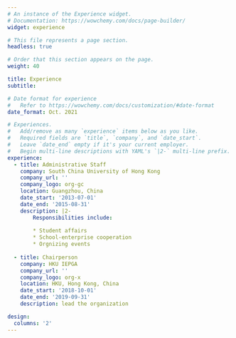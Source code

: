 ```yaml
---
# An instance of the Experience widget.
# Documentation: https://wowchemy.com/docs/page-builder/
widget: experience

# This file represents a page section.
headless: true

# Order that this section appears on the page.
weight: 40

title: Experience
subtitle:

# Date format for experience
#   Refer to https://wowchemy.com/docs/customization/#date-format
date_format: Oct. 2021

# Experiences.
#   Add/remove as many `experience` items below as you like.
#   Required fields are `title`, `company`, and `date_start`.
#   Leave `date_end` empty if it's your current employer.
#   Begin multi-line descriptions with YAML's `|2-` multi-line prefix.
experience:
  - title: Administrative Staff
    company: South China University of Hong Kong
    company_url: ''
    company_logo: org-gc
    location: Guangzhou, China
    date_start: '2013-07-01'
    date_end: '2015-08-31'
    description: |2-
        Responsibilities include:
        
        * Student affairs
        * School-enterprise cooperation
        * Orgnizing events
        
  - title: Chairperson
    company: HKU IEPGA
    company_url: ''
    company_logo: org-x
    location: HKU, Hong Kong, China
    date_start: '2018-10-01'
    date_end: '2019-09-31'
    description: lead the organization

design:
  columns: '2'
---
```

